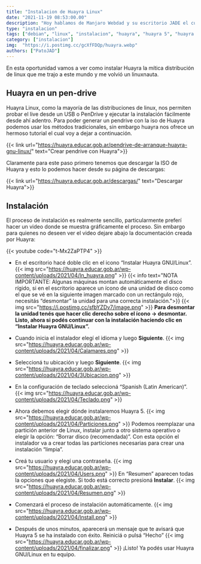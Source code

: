 ```yaml
---
title: "Instalacion de Huayra Linux"
date: "2021-11-19 08:53:00.00"
description: "Hoy hablamos de Manjaro Webdad y su escritorio JADE el cual plantea una interesante forma de ver el escritorio de linux"
type: "instalacion"
tags: ["debian", "linux", "instalacion", "huayra", "huayra 5", "huayra linux", "argentina", "como instalar"]
category: ["instalacion"]
img:  "https://i.postimg.cc/gcXfFDQp/huayra.webp"
authors: ["PatoJAD"]
---
```


En esta oportunidad vamos a ver como instalar Huayra la mítica distribución de linux que me trajo a este mundo y me volvió un linuxnauta.

## Huayra en un pen-drive

Huayra Linux, como la mayoría de las distribuciones de linux, nos permiten probar el live desde un USB o PenDrive y ejecutar la instalación fácilmente desde ahí adentro. Para poder generar un pendrive con la iso de Huayra podemos usar los métodos tradicionales, sin embargo huayra nos ofrece un hermoso tutorial el cual voy a dejar a continuación.

{{< link url="https://huayra.educar.gob.ar/pendrive-de-arranque-huayra-gnu-linux/" text="Crear pendrive con Huayra">}}

Claramente para este paso primero tenemos que descargar la ISO de Huayra y esto lo podemos hacer desde su página de descargas:

{{< link url="https://huayra.educar.gob.ar/descargas/" text="Descargar Huayra">}}

## Instalación

El proceso de instalación es realmente sencillo, particularmente preferí hacer un video donde se muestra gráficamente el proceso. Sin embargo para quienes no deseen ver el video dejare abajo la documentación creada por Huayra:

{{< youtube code="t-Mx2ZaPTP4" >}}

* En el escritorio hacé doble clic en el icono “Instalar Huayra GNU/Linux”.
  {{< img src="https://huayra.educar.gob.ar/wp-content/uploads/2021/04/In_huayra.png" >}}
  {{< info text="NOTA IMPORTANTE: Algunas máquinas montan automáticamente el disco rígido, si en el escritorio aparece un ícono de una unidad de disco como el que se vé en la siguiente imagen marcado con un rectángulo rojo,  necesitás “desmontar” la unidad para una correcta instalación.">}}
  {{< img src="https://i.postimg.cc/sfbYZDv7/image.png" >}}
  **Para desmontar la unidad tenés que hacer clic derecho sobre el ícono -> desmontar.  Listo, ahora si podés continuar con la instalación haciendo clic en “Instalar Huayra GNU/Linux”.**

* Cuando inicia el instalador elegí el idioma y luego **Siguiente**.
  {{< img src="https://huayra.educar.gob.ar/wp-content/uploads/2021/04/Calamares.png" >}}

* Seleccioná tu ubicación y luego **Siguiente**.
  {{< img src="https://huayra.educar.gob.ar/wp-content/uploads/2021/04/3Ubicacion.png" >}}

* En la configuración de teclado seleccioná “Spanish (Latin American)”.
  {{< img src="https://huayra.educar.gob.ar/wp-content/uploads/2021/04/Teclado.png" >}}

* Ahora debemos elegir dónde instalaremos Huayra 5.
  {{< img src="https://huayra.educar.gob.ar/wp-content/uploads/2021/04/Particiones.png" >}}
  Podemos reemplazar una partición anterior de Linux, instalar junto a otro sistema operativo o elegir la opción: “Borrar disco (recomendada)”. Con esta opción el instalador va a crear todas las particiones necesarias para crear una instalación “limpia”.

* Creá tu usuario y elegí una contraseña.
  {{< img src="https://huayra.educar.gob.ar/wp-content/uploads/2021/04/Users.png" >}}
  En “Resumen” aparecen todas la opciones que elegiste. Si todo está correcto presioná **Instalar**.
  {{< img src="https://huayra.educar.gob.ar/wp-content/uploads/2021/04/Resumen.png" >}}

* Comenzará el proceso de instalación automáticamente.
  {{< img src="https://huayra.educar.gob.ar/wp-content/uploads/2021/04/Install.png" >}}

* Después de unos minutos, aparecerá un mensaje que te avisará que Huayra 5 se ha instalado con éxito. Reiniciá o pulsá “Hecho”
  {{< img src="https://huayra.educar.gob.ar/wp-content/uploads/2021/04/finalizar.png" >}}
  ¡Listo! Ya podés usar Huayra GNU/Linux en tu equipo.
